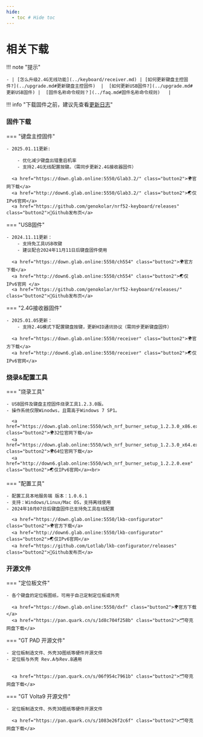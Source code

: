```yaml
---
hide:
  - toc # Hide toc
---
```


相关下载
==========

!!! note "提示"

    - | [怎么升级2.4G无线功能](../keyboard/receiver.md) | [如何更新键盘主控固件?](../upgrade.md#更新键盘主控固件)  |  [如何更新USB固件?](../upgrade.md#更新USB固件) |  [固件名称命令规则？](../faq.md#固件名称命令规则)   |  

!!! info "下载固件之前，建议先查看[更新日志](../changelog.md)"

### 固件下载




=== "键盘主控固件"

    - 2025.01.11更新:

        - 优化减少键盘出错重启机率
        - 支持2.4G无线配置按键。（需同步更新2.4G接收器固件）

      <a href="https://down.glab.online:5550/Glab3.2/" class="button2">🌍官网下载</a>
      <a href="http://down6.glab.online:5550/Glab3.2/" class="button2">🌏仅IPv6官网</a>
      <a href="https://github.com/genokolar/nrf52-keyboard/releases" class="button2">🧱Github发布页</a>

=== "USB固件" 

    - 2024.11.11更新：
        - 支持免工具USB改键
        - 建议配合2024年11月11日后键盘固件使用

      <a href="https://down.glab.online:5550/ch554" class="button2">🌍官方下载</a>
      <a href="http://down6.glab.online:5550/ch554" class="button2">🌏仅IPv6官网 </a>
      <a href="https://github.com/genokolar/nrf52-keyboard/releases/" class="button2">🧱Github发布页</a>

=== "2.4G接收器固件"

    - 2025.01.05更新：
        - 支持2.4G模式下配置键盘按键，更新HID通讯协议（需同步更新键盘固件）

      <a href="https://down.glab.online:5550/receiver" class="button2">🌍官方下载</a>
      <a href="http://down6.glab.online:5550/receiver" class="button2">🌏仅IPv6官网</a>

###  烧录&配置工具

=== "烧录工具"

    - USB固件及键盘主控固件烧录工具1.2.3.0版。
    - 操作系统仅限Winodws，且需高于Windows 7 SP1。

      <a href="https://down.glab.online:5550/wch_nrf_burner_setup_1.2.3.0_x86.exe" class="button2">🌍32位官网下载</a>
      <a href="https://down.glab.online:5550/wch_nrf_burner_setup_1.2.3.0_x64.exe" class="button2">🌍64位官网下载</a>
      <a href="http://down6.glab.online:5550/wch_nrf_burner_setup_1.2.2.0.exe" class="button2">🌏仅IPv6官网</a><br>

=== "配置工具" 

    - 配置工具本地服务端 版本：1.0.6.1
    - 支持：Windows/Linux/Mac OS，支持离线使用
    - 2024年10月07日后键盘固件已支持免工具在线配置

      <a href="https://down.glab.online:5550/lkb-configurator" class="button2">🌍官方下载</a>
      <a href="http://down6.glab.online:5550/lkb-configurator" class="button2">🌏仅IPv6官网</a>
      <a href="https://github.com/Lotlab/lkb-configurator/releases" class="button2">🧱Github发布页</a>

### 开源文件

=== "定位板文件"

    - 各个键盘的定位板图纸，可用于自己定制定位板或外壳

      <a href="https://down.glab.online:5550/dxf" class="button2">🌍官方下载</a>
      <a href="https://pan.quark.cn/s/1d8c704f258b" class="button2">🗂️夸克网盘下载</a>

=== "GT PAD 开源文件" 

    - 定位板制造文件、外壳3D图纸等硬件开源文件
    - 定位板与外壳 Rev.A与Rev.B通用 


      <a href="https://pan.quark.cn/s/06f954c7961b" class="button2">🗂️夸克网盘下载</a>

=== "GT Volta9 开源文件" 

    - 定位板制造文件、外壳3D图纸等硬件开源文件

      <a href="https://pan.quark.cn/s/1083e26f2c6f" class="button2">🗂️夸克网盘下载</a>

